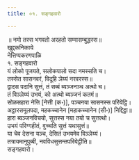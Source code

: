 ```yaml
---
title: ०१. सङ्गहवारो

---
```

॥ नमो तस्स भगवतो अरहतो सम्मासम्बुद्धस्स॥  
खुद्दकनिकाये  
नेत्तिप्पकरणपाळि  
१. सङ्गहवारो  
यं लोको पूजयते, सलोकपालो सदा नमस्सति च।  
तस्सेत सासनवरं, विदूहि ञेय्यं नरवरस्स॥  
द्वादस पदानि सुत्तं, तं सब्बं ब्यञ्‍जनञ्‍च अत्थो च।  
तं विञ्‍ञेय्यं उभयं, को अत्थो ब्यञ्‍जनं कतमं॥  
सोळसहारा नेत्ति [नेत्ती (क॰)], पञ्‍चनया सासनस्स परियेट्ठि।  
अट्ठारसमूलपदा, महकच्‍चानेन [महाकच्‍चानेन (सी॰)] निद्दिट्ठा॥  
हारा ब्यञ्‍जनविचयो, सुत्तस्स नया तयो च सुत्तत्थो।  
उभयं परिग्गहीतं, वुच्‍चति सुत्तं यथासुत्तं॥  
या चेव देसना यञ्‍च, देसितं उभयमेव विञ्‍ञेय्यं।  
तत्रायमानुपुब्बी, नवविधसुत्तन्तपरियेट्ठीति॥  
सङ्गहवारो।  
